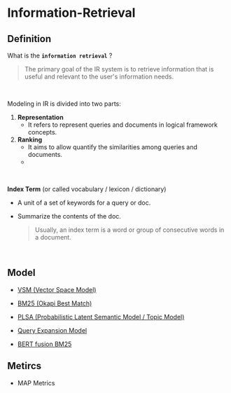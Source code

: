 # Information-Retrieval
<!-- ## Project outline -->

## Definition
What is the **`information retrieval`** ?

> The primary goal of the IR system is to retrieve information that is useful and relevant to the user's information needs.

<br/>

Modeling in IR is divided into two parts:

1. **Representation**
     * It refers to represent queries and documents in logical framework concepts.
2. **Ranking**
      * It aims to allow quantify the similarities among queries and documents.
      * 
<br/>


**Index Term** (or called vocabulary / lexicon / dictionary)
  * A unit of a set of keywords for a query or doc.
  * Summarize the contents of the doc.
  
      > Usually, an index term is a word or group of consecutive words in a document.

<br/>

## Model
* [VSM (Vector Space Model)](https://github.com/neural022/Information-Retrieval/tree/main/VSM(Vector%20Space%20Model)%20with%20Inverted%20Index)

* [BM25 (Okapi Best Match)](https://github.com/neural022/Information-Retrieval/tree/main/BM25(Okapi%20%20Best%20Match)%20-%20Probabilistic%20Model)

* [PLSA (Probabilistic Latent Semantic Model / Topic Model)](https://github.com/neural022/Information-Retrieval/tree/main/PLSA(Probabilistc%20latent%20semantic%20analysis)%20Model)

* [Query Expansion Model](https://github.com/neural022/Information-Retrieval/tree/main/Query%20Model/Simple%20Mixture%20Model)

* [BERT fusion BM25](https://github.com/neural022/Information-Retrieval/tree/main/BERT(base)%20fusion%20BM25-top-1000)


## Metircs
* MAP Metrics

